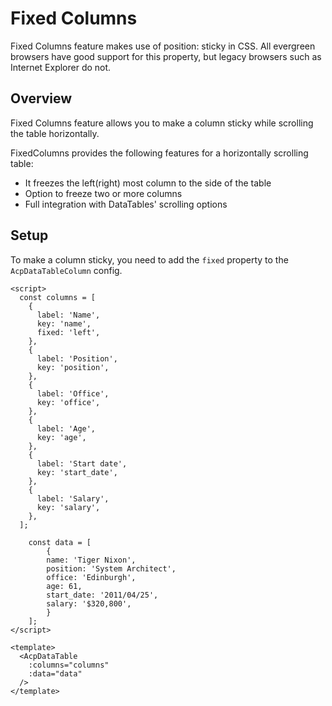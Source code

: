 # Fixed Columns

Fixed Columns feature makes use of position: sticky in CSS.
All evergreen browsers have good support for this property, but legacy browsers such as Internet Explorer do not.

## Overview

Fixed Columns feature allows you to make a column sticky while scrolling the table horizontally.

FixedColumns provides the following features for a horizontally scrolling table:
- It freezes the left(right) most column to the side of the table
- Option to freeze two or more columns
- Full integration with DataTables' scrolling options

## Setup

To make a column sticky, you need to add the `fixed` property to the `AcpDataTableColumn` config.

```vue
<script>
  const columns = [
    {
      label: 'Name',
      key: 'name',
      fixed: 'left',
    },
    {
      label: 'Position',
      key: 'position',
    },
    {
      label: 'Office',
      key: 'office',
    },
    {
      label: 'Age',
      key: 'age',
    },
    {
      label: 'Start date',
      key: 'start_date',
    },
    {
      label: 'Salary',
      key: 'salary',
    },
  ];
  
    const data = [
        {
        name: 'Tiger Nixon',
        position: 'System Architect',
        office: 'Edinburgh',
        age: 61,
        start_date: '2011/04/25',
        salary: '$320,800',
        }
    ];
</script>

<template>
  <AcpDataTable
    :columns="columns"
    :data="data"
  />
</template>
```
